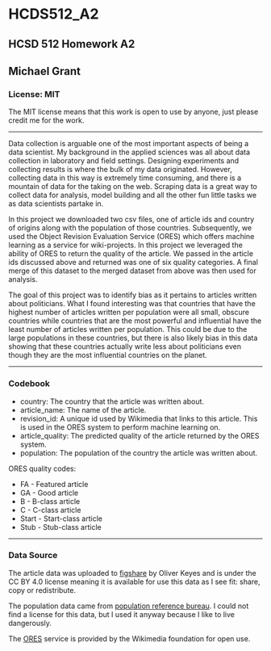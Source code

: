 # HCDS512_A2
## HCSD 512 Homework A2
## Michael Grant

### License: MIT
The MIT license means that this work is open to use by anyone, just please credit me for the work. 

---

Data collection is arguable one of the most important aspects of being a data scientist. My background in the applied sciences was all about data collection in laboratory and field settings. Designing experiments and collecting results is where the bulk of my data originated. However, collecting data in this way is extremely time consuming, and there is a mountain of data for the taking on the web. Scraping data is a great way to collect data for analysis, model building and all the other fun little tasks we as data scientists partake in. 

In this project we downloaded two csv files, one of article ids and country of origins along with the population of those countries. Subsequently, we used the Object Revision Evaluation Service (ORES) which offers machine learning as a service for wiki-projects. In this project we leveraged the ability of ORES to return the quality of the article. We passed in the article ids discussed above and returned was one of six quality categories. A final merge of this dataset to the merged dataset from above was then used for analysis. 

The goal of this project was to identify bias as it pertains to articles written about politicians. What I found interesting was that countries that have the highest number of articles written per population were all small, obscure countries while countries that are the most powerful and influential have the least number of articles written per population. This could be due to the large populations in these countries, but there is also likely bias in this data showing that these countries actually write less about politicians even though they are the most influential countries on the planet. 

---

### Codebook

* country: The country that the article was written about.
* article_name: The name of the article.
* revision_id: A unique id used by Wikimedia that links to this article. This is used in the ORES system to perform machine learning on. 
* article_quality: The predicted quality of the article returned by the ORES system.
* population: The population of the country the article was written about. 

ORES quality codes:
* FA - Featured article
* GA - Good article
* B - B-class article
* C - C-class article
* Start - Start-class article
* Stub - Stub-class article

---

### Data Source

The article data was uploaded to [figshare](https://figshare.com/articles/Untitled_Item/5513449) by Oliver Keyes and is under the CC BY 4.0 license meaning it is available for use this data as I see fit: share, copy or redistribute.

The population data came from [population reference bureau](http://www.prb.org/DataFinder/Topic/Rankings.aspx?ind=14). I could not find a license for this data, but I used it anyway because I like to live dangerously.  

The [ORES](https://www.mediawiki.org/wiki/ORES ) service is provided by the Wikimedia foundation for open use. 

